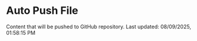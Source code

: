 # Auto Push File

Content that will be pushed to GitHub repository.
Last updated: 08/09/2025, 01:58:15 PM
